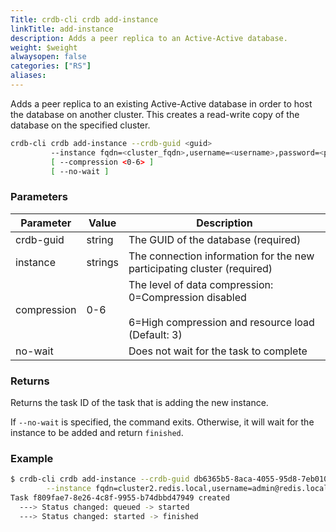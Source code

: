 ```yaml
---
Title: crdb-cli crdb add-instance
linkTitle: add-instance
description: Adds a peer replica to an Active-Active database.
weight: $weight
alwaysopen: false
categories: ["RS"]
aliases:
---
```


Adds a peer replica to an existing Active-Active database in order to host the database on another cluster. This creates a read-write copy of the database on the specified cluster.

```sh
crdb-cli crdb add-instance --crdb-guid <guid>
         --instance fqdn=<cluster_fqdn>,username=<username>,password=<password>[,url=<url>,replication_endpoint=<endpoint>]
         [ --compression <0-6> ]
         [ --no-wait ]
```

### Parameters

| Parameter | Value   | Description |
|-----------|---------|-------------|
| crdb-guid | string  | The GUID of the database (required) |
| instance | strings | The connection information for the new participating cluster (required) |
| compression | 0-6     | The level of data compression: 0=Compression disabled <br> <br> 6=High compression and resource load (Default: 3) |
| no-wait | | Does not wait for the task to complete |

### Returns

Returns the task ID of the task that is adding the new instance.

If `--no-wait` is specified, the command exits. Otherwise, it will wait for the instance to be added and return `finished`.

### Example

```sh
$ crdb-cli crdb add-instance --crdb-guid db6365b5-8aca-4055-95d8-7eb0105c0b35 \
        --instance fqdn=cluster2.redis.local,username=admin@redis.local,password=admin-password
Task f809fae7-8e26-4c8f-9955-b74dbbd47949 created
  ---> Status changed: queued -> started
  ---> Status changed: started -> finished
```
